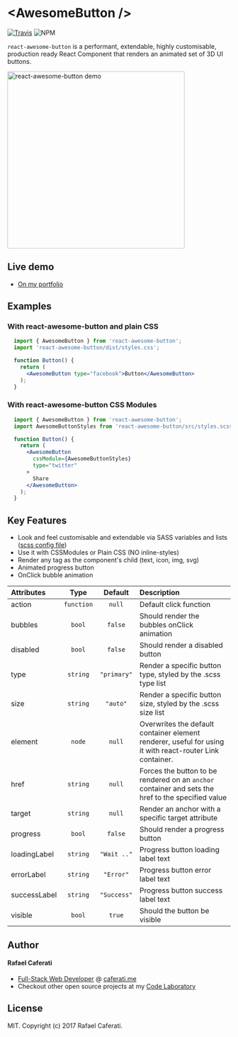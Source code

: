 # &lt;AwesomeButton /&gt;

[![Travis](https://img.shields.io/travis/rcaferati/react-awesome-button/master.svg)](https://travis-ci.org/rcaferati/react-awesome-button) ![NPM](https://img.shields.io/npm/v/react-awesome-button.svg)

`react-awesome-button` is a performant, extendable, highly customisable, production ready React Component that renders an animated set of 3D UI buttons.

[<img width="400" alt="react-awesome-button demo" src="https://github.com/rcaferati/react-awesome-button/blob/master/demo/images/theme-set.gif?raw=true">](https://caferati.me/demo/react-awesome-button)

## Live demo

+ <a href="https://caferati.me/demo/react-awesome-button" target="_blank">On my portfolio</a>

## Examples

### With react-awesome-button and plain CSS
```jsx
  import { AwesomeButton } from 'react-awesome-button';
  import 'react-awesome-button/dist/styles.css';

  function Button() {
    return (
      <AwesomeButton type="facebook">Button</AwesomeButton>
    );
  }
```

### With react-awesome-button CSS Modules
```jsx
  import { AwesomeButton } from 'react-awesome-button';
  import AwesomeButtonStyles from 'react-awesome-button/src/styles.scss'

  function Button() {
    return (
      <AwesomeButton
        cssModule={AwesomeButtonStyles}
        type="twitter"
      >
        Share
      </AwesomeButton>
    );
  }
```

## Key Features

+ Look and feel customisable and extendable via SASS variables and lists ([scss config file](https://github.com/rcaferati/react-awesome-button/blob/master/src/styles/default.scss))
+ Use it with CSSModules or Plain CSS (NO inline-styles)
+ Render any tag as the component\'s child (text, icon, img, svg)
+ Animated progress button
+ OnClick bubble animation

| Attributes            | Type          | Default     | Description |
| :---------            | :--:          | :-----:     | :----------- |
| action                | `function`    | `null`      | Default click function |
| bubbles               | `bool`        | `false`     | Should render the bubbles onClick animation |
| disabled              | `bool`        | `false`     | Should render a disabled button |
| type                  | `string`      | `"primary"` | Render a specific button type, styled by the .scss type list |
| size                  | `string`      | `"auto"`    | Render a specific button size, styled by the .scss size list |
| element               | `node`        | `null`      | Overwrites the default container element renderer, useful for using it with react-router Link container. |
| href                  | `string`      | `null`      | Forces the button to be rendered on an `anchor` container and sets the href to the specified value |
| target                | `string`      | `null`      | Render an anchor with a specific target attribute |
| progress              | `bool`        | `false`     | Should render a progress button |
| loadingLabel          | `string`      | `"Wait .."` | Progress button loading label text |
| errorLabel            | `string`      | `"Error"`   | Progress button error label text |
| successLabel          | `string`      | `"Success"` | Progress button success label text |
| visible               | `bool`        | `true`      | Should the button be visible |

## Author
#### Rafael Caferati
+ <a href="https://caferati.me/portfolio" title="Full-Stack Web Developer, UI/UX Javascript Specialist" target="_blank">Full-Stack Web Developer</a> @ <a title="Full-Stack Web Developer, UI/UX Javascript Specialist" href="https://caferati.me" target="_blank">caferati.me</a>
+ Checkout other open source projects at my <a title="Web Software Developer Code Laboratory" target="_blank" href="https://caferati.me/labs">Code Laboratory</a>

## License

MIT. Copyright (c) 2017 Rafael Caferati.
